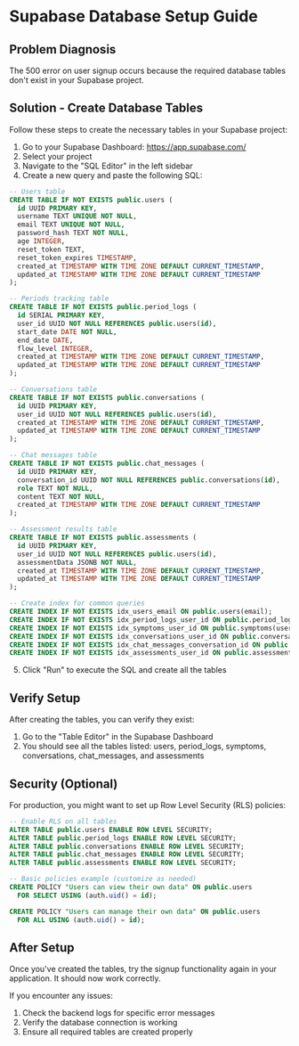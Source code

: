 # Supabase Database Setup Guide

## Problem Diagnosis
The 500 error on user signup occurs because the required database tables don't exist in your Supabase project.

## Solution - Create Database Tables

Follow these steps to create the necessary tables in your Supabase project:

1. Go to your Supabase Dashboard: https://app.supabase.com/
2. Select your project
3. Navigate to the "SQL Editor" in the left sidebar
4. Create a new query and paste the following SQL:

```sql
-- Users table
CREATE TABLE IF NOT EXISTS public.users (
  id UUID PRIMARY KEY,
  username TEXT UNIQUE NOT NULL,
  email TEXT UNIQUE NOT NULL,
  password_hash TEXT NOT NULL,
  age INTEGER,
  reset_token TEXT,
  reset_token_expires TIMESTAMP,
  created_at TIMESTAMP WITH TIME ZONE DEFAULT CURRENT_TIMESTAMP,
  updated_at TIMESTAMP WITH TIME ZONE DEFAULT CURRENT_TIMESTAMP
);

-- Periods tracking table
CREATE TABLE IF NOT EXISTS public.period_logs (
  id SERIAL PRIMARY KEY,
  user_id UUID NOT NULL REFERENCES public.users(id),
  start_date DATE NOT NULL,
  end_date DATE,
  flow_level INTEGER,
  created_at TIMESTAMP WITH TIME ZONE DEFAULT CURRENT_TIMESTAMP,
  updated_at TIMESTAMP WITH TIME ZONE DEFAULT CURRENT_TIMESTAMP
);

-- Conversations table
CREATE TABLE IF NOT EXISTS public.conversations (
  id UUID PRIMARY KEY,
  user_id UUID NOT NULL REFERENCES public.users(id),
  created_at TIMESTAMP WITH TIME ZONE DEFAULT CURRENT_TIMESTAMP,
  updated_at TIMESTAMP WITH TIME ZONE DEFAULT CURRENT_TIMESTAMP
);

-- Chat messages table
CREATE TABLE IF NOT EXISTS public.chat_messages (
  id UUID PRIMARY KEY,
  conversation_id UUID NOT NULL REFERENCES public.conversations(id),
  role TEXT NOT NULL,
  content TEXT NOT NULL,
  created_at TIMESTAMP WITH TIME ZONE DEFAULT CURRENT_TIMESTAMP
);

-- Assessment results table
CREATE TABLE IF NOT EXISTS public.assessments (
  id UUID PRIMARY KEY,
  user_id UUID NOT NULL REFERENCES public.users(id),
  assessmentData JSONB NOT NULL,
  created_at TIMESTAMP WITH TIME ZONE DEFAULT CURRENT_TIMESTAMP,
  updated_at TIMESTAMP WITH TIME ZONE DEFAULT CURRENT_TIMESTAMP
);

-- Create index for common queries
CREATE INDEX IF NOT EXISTS idx_users_email ON public.users(email);
CREATE INDEX IF NOT EXISTS idx_period_logs_user_id ON public.period_logs(user_id);
CREATE INDEX IF NOT EXISTS idx_symptoms_user_id ON public.symptoms(user_id);
CREATE INDEX IF NOT EXISTS idx_conversations_user_id ON public.conversations(user_id);
CREATE INDEX IF NOT EXISTS idx_chat_messages_conversation_id ON public.chat_messages(conversation_id);
CREATE INDEX IF NOT EXISTS idx_assessments_user_id ON public.assessments(user_id);
```

5. Click "Run" to execute the SQL and create all the tables

## Verify Setup

After creating the tables, you can verify they exist:

1. Go to the "Table Editor" in the Supabase Dashboard
2. You should see all the tables listed: users, period_logs, symptoms, conversations, chat_messages, and assessments

## Security (Optional)

For production, you might want to set up Row Level Security (RLS) policies:

```sql
-- Enable RLS on all tables
ALTER TABLE public.users ENABLE ROW LEVEL SECURITY;
ALTER TABLE public.period_logs ENABLE ROW LEVEL SECURITY;
ALTER TABLE public.conversations ENABLE ROW LEVEL SECURITY;
ALTER TABLE public.chat_messages ENABLE ROW LEVEL SECURITY;
ALTER TABLE public.assessments ENABLE ROW LEVEL SECURITY;

-- Basic policies example (customize as needed)
CREATE POLICY "Users can view their own data" ON public.users
  FOR SELECT USING (auth.uid() = id);

CREATE POLICY "Users can manage their own data" ON public.users
  FOR ALL USING (auth.uid() = id);
```

## After Setup

Once you've created the tables, try the signup functionality again in your application. It should now work correctly.

If you encounter any issues:
1. Check the backend logs for specific error messages
2. Verify the database connection is working
3. Ensure all required tables are created properly 